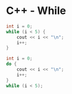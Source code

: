 # C++ - While

~~~cpp
int i = 0;
while (i < 5) {
    cout << i << "\n";
    i++;
}
~~~

~~~cpp
int i = 0;
do {
    cout << i << "\n";
    i++;
}
while (i < 5);
~~~
